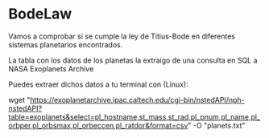# BodeLaw

Vamos a comprobar si se cumple la ley de Titius-Bode en diferentes sistemas planetarios encontrados.

La tabla con los datos de los planetas la extraigo de una consulta en SQL a NASA Exoplanets Archive

Puedes extraer dichos datos a tu terminal con (Linux):

wget "https://exoplanetarchive.ipac.caltech.edu/cgi-bin/nstedAPI/nph-nstedAPI?table=exoplanets&select=pl_hostname,st_mass,st_rad,pl_pnum,pl_name,pl_orbper,pl_orbsmax,pl_orbeccen,pl_ratdor&format=csv" -O "planets.txt"



